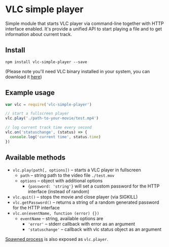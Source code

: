 # VLC simple player

Simple module that starts VLC player via command-line together with HTTP interface enabled.
It's provide a unified API to start playing a file and to get information about current track.

## Install

```shell
npm install vlc-simple-player --save
```
(Please note you'll need VLC binary installed in your system, you can download it [here](http://www.videolan.org/vlc/#download))

## Example usage

```javascript
var vlc = require('vlc-simple-player')

// start a fullscreen player
vlc.play('./path-to-your-movie/test.mp4')

// log current track time every second
vlc.on('statuschange', (status) => {
  console.log('current time', status.time)
})
```

## Available methods

- `vlc.play(path[, options])` – starts a VLC player in fullscreen
  - `path` – string path to the video file `./test.mov`
  - `options` – object with additional options
    - `{password: 'string'}` will set a custom password for the HTTP interface (instead of random)
- `vlc.quit()` – stops the movie and close player (via SIGKILL)
- `vlc.getPassword()` – returns a string of a random generated password for the HTTP interface
- `vlc.on(eventName, function (error) {})`
  - `eventName` – string, available options are
    - `'error'` – stderr callback with error as an argument
    - `'statuschange'` – callback with vlc status object as an argument

[Spawned process](https://nodejs.org/api/child_process.html#child_process_child_process_spawn_command_args_options) is also exposed as `vlc.player`.
